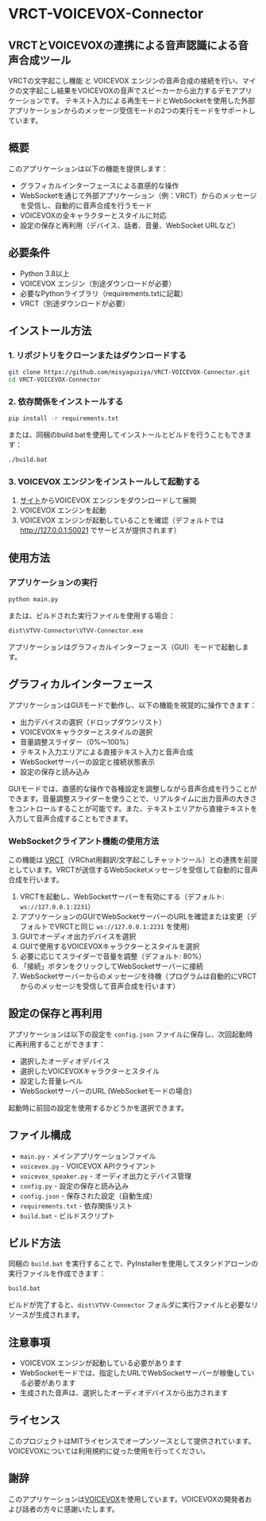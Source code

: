 # VRCT-VOICEVOX-Connector

## VRCTとVOICEVOXの連携による音声認識による音声合成ツール

VRCTの文字起こし機能 と VOICEVOX エンジンの音声合成の接続を行い、マイクの文字起こし結果をVOICEVOXの音声でスピーカーから出力するデモアプリケーションです。
テキスト入力による再生モードとWebSocketを使用した外部アプリケーションからのメッセージ受信モードの2つの実行モードをサポートしています。

## 概要

このアプリケーションは以下の機能を提供します：

- グラフィカルインターフェースによる直感的な操作
- WebSocketを通じて外部アプリケーション（例：VRCT）からのメッセージを受信し、自動的に音声合成を行うモード
- VOICEVOXの全キャラクターとスタイルに対応
- 設定の保存と再利用（デバイス、話者、音量、WebSocket URLなど）

## 必要条件

- Python 3.8以上
- VOICEVOX エンジン（別途ダウンロードが必要）
- 必要なPythonライブラリ（requirements.txtに記載）
- VRCT（別途ダウンロードが必要）

## インストール方法

### 1. リポジトリをクローンまたはダウンロードする

```bash
git clone https://github.com/misyaguziya/VRCT-VOICEVOX-Connector.git
cd VRCT-VOICEVOX-Connector
```

### 2. 依存関係をインストールする

```bash
pip install -r requirements.txt
```

または、同梱のbuild.batを使用してインストールとビルドを行うこともできます：

```bash
./build.bat
```

### 3. VOICEVOX エンジンをインストールして起動する

1. [サイト](https://github.com/VOICEVOX/voicevox_engine)からVOICEVOX エンジンをダウンロードして展開
2. VOICEVOX エンジンを起動
3. VOICEVOX エンジンが起動していることを確認（デフォルトでは http://127.0.0.1:50021 でサービスが提供されます）

## 使用方法

### アプリケーションの実行

```bash
python main.py
```

または、ビルドされた実行ファイルを使用する場合：

```bash
dist\VTVV-Connector\VTVV-Connector.exe
```

アプリケーションはグラフィカルインターフェース（GUI）モードで起動します。

## グラフィカルインターフェース

アプリケーションはGUIモードで動作し、以下の機能を視覚的に操作できます：

- 出力デバイスの選択（ドロップダウンリスト）
- VOICEVOXキャラクターとスタイルの選択
- 音量調整スライダー（0%〜100%）
- テキスト入力エリアによる直接テキスト入力と音声合成
- WebSocketサーバーの設定と接続状態表示
- 設定の保存と読み込み

GUIモードでは、直感的な操作で各種設定を調整しながら音声合成を行うことができます。音量調整スライダーを使うことで、リアルタイムに出力音声の大きさをコントロールすることが可能です。また、テキストエリアから直接テキストを入力して音声合成することもできます。

### WebSocketクライアント機能の使用方法

この機能は [VRCT](https://github.com/misyaguziya/VRCT)（VRChat用翻訳/文字起こしチャットツール）との連携を前提としています。VRCTが送信するWebSocketメッセージを受信して自動的に音声合成を行います。

1. VRCTを起動し、WebSocketサーバーを有効にする（デフォルト: `ws://127.0.0.1:2231`）
2. アプリケーションのGUIでWebSocketサーバーのURLを確認または変更（デフォルトでVRCTと同じ `ws://127.0.0.1:2231` を使用）
3. GUIでオーディオ出力デバイスを選択
4. GUIで使用するVOICEVOXキャラクターとスタイルを選択
5. 必要に応じてスライダーで音量を調整（デフォルト: 80%）
6. 「接続」ボタンをクリックしてWebSocketサーバーに接続
7. WebSocketサーバーからのメッセージを待機（プログラムは自動的にVRCTからのメッセージを受信して音声合成を行います）

## 設定の保存と再利用

アプリケーションは以下の設定を `config.json` ファイルに保存し、次回起動時に再利用することができます：

- 選択したオーディオデバイス
- 選択したVOICEVOXキャラクターとスタイル
- 設定した音量レベル
- WebSocketサーバーのURL (WebSocketモードの場合)

起動時に前回の設定を使用するかどうかを選択できます。

## ファイル構成

- `main.py` - メインアプリケーションファイル
- `voicevox.py` - VOICEVOX APIクライアント
- `voicevox_speaker.py` - オーディオ出力とデバイス管理
- `config.py` - 設定の保存と読み込み
- `config.json` - 保存された設定（自動生成）
- `requirements.txt` - 依存関係リスト
- `build.bat` - ビルドスクリプト

## ビルド方法

同梱の `build.bat` を実行することで、PyInstallerを使用してスタンドアローンの実行ファイルを作成できます：

```bash
build.bat
```

ビルドが完了すると、`dist\VTVV-Connector` フォルダに実行ファイルと必要なリソースが生成されます。

## 注意事項

- VOICEVOX エンジンが起動している必要があります
- WebSocketモードでは、指定したURLでWebSocketサーバーが稼働している必要があります
- 生成された音声は、選択したオーディオデバイスから出力されます

## ライセンス

このプロジェクトはMITライセンスでオープンソースとして提供されています。VOICEVOXについては利用規約に従った使用を行ってください。

## 謝辞

このアプリケーションは[VOICEVOX](https://voicevox.hiroshiba.jp/)を使用しています。VOICEVOXの開発者および話者の方々に感謝いたします。
